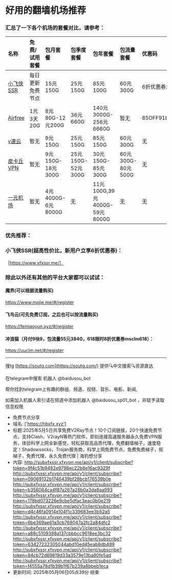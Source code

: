 # 好用的翻墙机场推荐
### 汇总了一下各个机场的套餐对比，请参考：
| 名称 | 免费/试用套餐 | 包月套餐 | 包季度套餐 | 包年套餐 | 包流量套餐 | 优惠码 |
| :----- | :----- | :----- | :----- | :----- | :----- | :-----|
| [小飞侠SSR](https://www.xfxssr.me/) | 每日更新免费节点 | 15元150G | 25元150G | 85元100G | 60元300G | 6折优惠券xfxssr1 |
| [Airfree](https://airfree.space/auth/register) | 1元3天20G | 8元80G-12元200G | 36元660G | 140元3000G-256元6660G | 暂无 | 85OFF91b22a25 |
| [v速云](https://www.xfxssr.me/) | 暂无 | 9元150G | 25元150G | 85元150G | 60元300G | 无 |
| [皮卡丘VPN](https://pkqjiasu.com/)                  | 暂无             | 9元150G-18元300G | 25元150G-52元300G | 30元150G-85元300G | 60元300G-80元500G | 无 |
| [一元机场](https://xn--4gq62f52gdss.com/#/register) | 暂无 | 4元4000G-6元8000G | 无 | 11元100G,39元4000G-59元8000G | 无 | 无 |


### 优先推荐：
### 小飞侠SSR(超高性价比，新用户立享6折优惠券)：
［https://www.xfxssr.me/］



### 除此以外还有其他的平台大家都可以试试：

#### 魔界(可以根据流量购买)
https://www.mojie.me/#/register
#### 飞鸟云(可先免费订阅，之后也可以按流量购买)
https://feiniaoyun.xyz/#/register
#### 冲浪猫（月付9块9，包流量55元384G，618限时8折优惠券msclm618）：
https://uuclm.net/#/register

---------------------------------------------------------------------------------------------------------------------------------

搜tg [https://soutg.com](https://soutg.com/) 提供🔍中文搜索🔍资源直达

在telegram中搜索 机器人 @baidusou_bot

帮你找到telegram上有趣的群组、频道、视频、音乐、电影、新闻,

如需加入机器人索引请在频道中添加机器人 @baidusou_sp01_bot ，并赋予读取信息权限

- 免费节点分享 
- 域名: ['https://hbxfx.xyz'] 
- 标题:2025年5月5日共享免费V2Ray节点！10个订阅链接，20个快速免费节点，支持Clash、V2rayN等热门软件，即刻连接高速服务器永久免费VPN服务，体验科学上网全新感觉，轻松获取高品质代理，免费翻墙梯子，速度稳定！Shadowsocks，Trojan服务商，科学上网免费节点，免费免费梯子，抠梯子，免费代理，永久免费代理  |  海豹想分享 
- 内容: 
http://subxfxssr.xfxvpn.me/api/v1/client/subscribe?token=9f4c51b9482e9796ec22b8e16ac9329f
http://subxfxssr.xfxvpn.me/api/v1/client/subscribe?token=09069132b1746439bf28bcb176539b0e
http://subxfxssr.xfxvpn.me/api/v1/client/subscribe?token=b356064ca4f87a267a26b0a3da8aa993
http://subxfxssr.xfxvpn.me/api/v1/client/subscribe?token=178bd073226e9cbe5dfac3eac0b0e219
http://subxfxssr.xfxvpn.me/api/v1/client/subscribe?token=d4c46fa0914e104f1c339683ee3b52a5
http://subxfxssr.xfxvpn.me/api/v1/client/subscribe?token=6be369ae61a3cb768047a2fc2a84dfc2
http://subxfxssr.xfxvpn.me/api/v1/client/subscribe?token=a88c5109398a137cbbbcc9618ee3bc32
http://subxfxssr.xfxvpn.me/api/v1/client/subscribe?token=63427232305044abd10ed45eab8db489
http://subxfxssr.xfxvpn.me/api/v1/client/subscribe?token=84cb72d69819d33a3579e13ba80fe5ad
http://subxfxssr.xfxvpn.me/api/v1/client/subscribe?token=f4555a78d1b39b1f67b239a8bbeb1eca 
- 更新时间: 2025年05月06日05点39分 
结束
